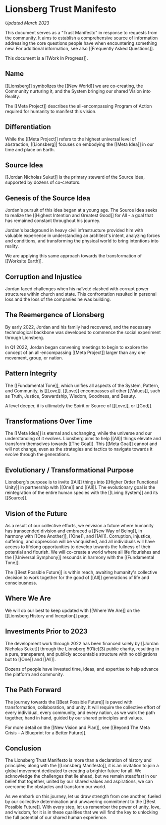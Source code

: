 # Lionsberg Trust Manifesto

_Updated March 2023_

This document serves as a "Trust Manifesto" in response to requests from the community. It aims to establish a comprehensive source of information addressing the core questions people have when encountering something new. For additional information, see also [[Frequently Asked Questions]]. 

This document is a [[Work In Progress]].

## Name 

[[Lionsberg]] symbolizes the [[New World]] we are co-creating, the Community nurturing it, and the System bringing our shared Vision into Reality. 

The [[Meta Project]] describes the all-encompassing Program of Action required for humanity to manifest this vision.

## Differentiation 

While the [[Meta Project]] refers to the highest universal level of abstraction, [[Lionsberg]] focuses on embodying the [[Meta Idea]] in our time and place on Earth.

## Source Idea  

[[Jordan Nicholas Sukut]] is the primary steward of the Source Idea, supported by dozens of co-creators. 

## Genesis of the Source Idea

Jordan's pursuit of this idea began at a young age. The Source Idea seeks to realize the [[Highest Intention and Greatest Good]] for All - a goal that has remained constant throughout his journey.

Jordan's background in heavy civil infrastructure provided him with valuable experience in understanding an architect's intent, analyzing forces and conditions, and transforming the physical world to bring intentions into reality. 

We are applying this same approach towards the transformation of [[Worksite Earth]]. 


## Corruption and Injustice 

Jordan faced challenges when his naïveté clashed with corrupt power structures within church and state. This confrontation resulted in personal loss and the loss of the companies he was building. 

## The Reemergence of Lionsberg

By early 2022, Jordan and his family had recovered, and the necessary technological backbone was developed to commence the social experiment through Lionsberg. 

In Q1 2022, Jordan began convening meetings to begin to explore the concept of an all-encompassing [[Meta Project]] larger than any one movement, group, or nation. 

## Pattern Integrity

The [[Fundamental Tone]], which unifies all aspects of the System, Pattern, and Community, is [[Love]]. [[Love]] encompasses all other [[Values]], such as Truth, Justice, Stewardship, Wisdom, Goodness, and Beauty.

A level deeper, it is ultimately the Spirit  or Source of [[Love]], or [[God]]. 

## Transformations Over Time 

The [[Meta Idea]] is eternal and unchanging, while the universe and our understanding of it evolves. Lionsberg aims to help [[All]] things elevate and transform themselves towards [[The Goal]]. This [[Meta Goal]] cannot and will not change, even as the strategies and tactics to navigate towards it evolve through the generations. 

## Evolutionary / Transformational Purpose

Lionsberg's purpose is to invite [[All]] things into [[Higher Order Functional Unity]] in partnership with [[One]] and [[All]]. The evolutionary goal is the reintegration of the entire human species with the [[Living System]] and its [[Source]].


## Vision of the Future 

As a result of our collective efforts, we envision a future where humanity has transcended division and embraced a [[New Way of Being]], in harmony with [[One Another]], [[One]], and [[All]]. Corruption, injustice, suffering, and oppression will be vanquished, and all individuals will have access to lifelong opportunities to develop towards the fullness of their potential and flourish. We will co-create a world where all life flourishes and the [[Universal Symphony]] resounds in harmony with the [[Fundamental Tone]].

The [[Best Possible Future]] is within reach, awaiting humanity's collective decision to work together for the good of [[All]] generations of life and consciousness.

## Where We Are 

We will do our best to keep updated with [[Where We Are]] on the [[Lionsberg History and Inception]] page. 

## Investments Prior to  2023

The development work through 2022 has been financed solely by [[Jordan Nicholas Sukut]] through the Lionsberg 501(c)(3) public charity, resulting in a pure, transparent, and publicly accountable structure with no obligations but to [[One]] and [[All]]. 

Dozens of people have invested time, ideas, and expertise to help advance the platform and community. 

## The Path Forward

The journey towards the [[Best Possible Future]] is paved with transformation, collaboration, and unity. It will require the collective effort of every individual, every community, and every nation, as we walk the path together, hand in hand, guided by our shared principles and values.

For more detail on the [[New Vision and Plan]], see [[Beyond The Meta Crisis - A Blueprint for a Better Future]]. 

## Conclusion

The Lionsberg Trust Manifesto is more than a declaration of history and principles; along with the [[Lionsberg Manifesto]], it is an invitation to join a global movement dedicated to creating a brighter future for all. We acknowledge the challenges that lie ahead, but we remain steadfast in our belief that together, united by our shared values and aspirations, we can overcome the obstacles and transform our world.

As we embark on this journey, let us draw strength from one another, fueled by our collective determination and unwavering commitment to the [[Best Possible Future]]. With every step, let us remember the power of unity, love, and wisdom, for it is in these qualities that we will find the key to unlocking the full potential of our shared human experience.

